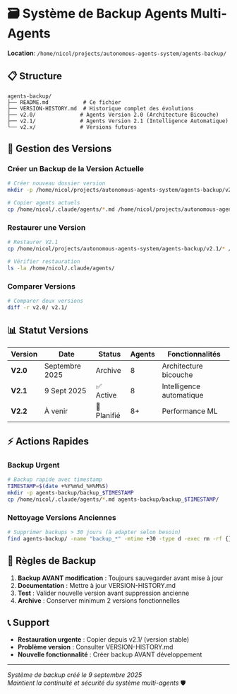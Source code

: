 # 🗃️ Système de Backup Agents Multi-Agents

**Location**: `/home/nicol/projects/autonomous-agents-system/agents-backup/`

## 📋 **Structure**

```
agents-backup/
├── README.md           # Ce fichier
├── VERSION-HISTORY.md  # Historique complet des évolutions
├── v2.0/              # Agents Version 2.0 (Architecture Bicouche)
├── v2.1/              # Agents Version 2.1 (Intelligence Automatique)
└── v2.x/              # Versions futures
```

## 🔄 **Gestion des Versions**

### **Créer un Backup de la Version Actuelle**
```bash
# Créer nouveau dossier version
mkdir -p /home/nicol/projects/autonomous-agents-system/agents-backup/v2.X/

# Copier agents actuels
cp /home/nicol/.claude/agents/*.md /home/nicol/projects/autonomous-agents-system/agents-backup/v2.X/
```

### **Restaurer une Version**
```bash
# Restaurer V2.1
cp /home/nicol/projects/autonomous-agents-system/agents-backup/v2.1/* /home/nicol/.claude/agents/

# Vérifier restauration
ls -la /home/nicol/.claude/agents/
```

### **Comparer Versions**
```bash
# Comparer deux versions
diff -r v2.0/ v2.1/
```

## 📊 **Statut Versions**

| Version | Date | Status | Agents | Fonctionnalités |
|---------|------|---------|---------|------------------|
| **V2.0** | Septembre 2025 | Archive | 8 | Architecture bicouche |
| **V2.1** | 9 Sept 2025 | ✅ Active | 8 | Intelligence automatique |
| **V2.2** | À venir | 🔄 Planifié | 8+ | Performance ML |

## ⚡ **Actions Rapides**

### **Backup Urgent**
```bash
# Backup rapide avec timestamp
TIMESTAMP=$(date +%Y%m%d_%H%M%S)
mkdir -p agents-backup/backup_$TIMESTAMP
cp /home/nicol/.claude/agents/*.md agents-backup/backup_$TIMESTAMP/
```

### **Nettoyage Versions Anciennes**
```bash
# Supprimer backups > 30 jours (à adapter selon besoin)
find agents-backup/ -name "backup_*" -mtime +30 -type d -exec rm -rf {} \;
```

## 🎯 **Règles de Backup**

1. **Backup AVANT modification** : Toujours sauvegarder avant mise à jour
2. **Documentation** : Mettre à jour VERSION-HISTORY.md
3. **Test** : Valider nouvelle version avant suppression ancienne
4. **Archive** : Conserver minimum 2 versions fonctionnelles

## 📞 **Support**

- **Restauration urgente** : Copier depuis v2.1/ (version stable)
- **Problème version** : Consulter VERSION-HISTORY.md
- **Nouvelle fonctionnalité** : Créer backup AVANT développement

---

*Système de backup créé le 9 septembre 2025*  
*Maintient la continuité et sécurité du système multi-agents* 🛡️